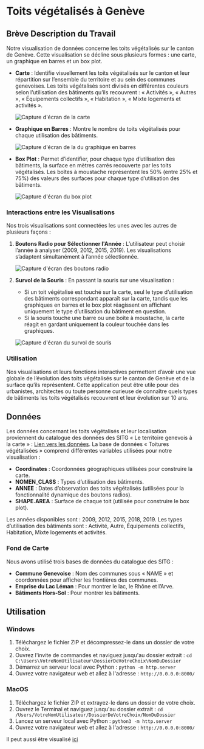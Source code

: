 # Toits végétalisés à Genève

## Brève Description du Travail
Notre visualisation de données concerne les toits végétalisés sur le canton de Genève. Cette visualisation se décline sous plusieurs formes : une carte, un graphique en barres et un box plot. 

- **Carte** : Identifie visuellement les toits végétalisés sur le canton et leur répartition sur l’ensemble du territoire et au sein des communes genevoises. Les toits végétalisés sont divisés en différentes couleurs selon l’utilisation des bâtiments qu’ils recouvrent : « Activités », « Autres », « Équipements collectifs », « Habitation », « Mixte logements et activités ».

    ![Capture d'écran de la carte](images/map.png)
  
- **Graphique en Barres** : Montre le nombre de toits végétalisés pour chaque utilisation des bâtiments.

    ![Capture d'écran de la du graphique en barres](images/barplot.png)
  
- **Box Plot** : Permet d’identifier, pour chaque type d’utilisation des bâtiments, la surface en mètres carrés recouverte par les toits végétalisés. Les boîtes à moustache représentent les 50% (entre 25% et 75%) des valeurs des surfaces pour chaque type d’utilisation des bâtiments.

    ![Capture d'écran du box plot](images/boxplot.png)

### Interactions entre les Visualisations
Nos trois visualisations sont connectées les unes avec les autres de plusieurs façons :

1. **Boutons Radio pour Sélectionner l'Année** : L’utilisateur peut choisir l’année à analyser (2009, 2012, 2015, 2019). Les visualisations s’adaptent simultanément à l’année sélectionnée.

    ![Capture d'écran des boutons radio](images/radio-button.png)
   
2. **Survol de la Souris** : En passant la souris sur une visualisation :
   - Si un toit végétalisé est touché sur la carte, seul le type d’utilisation des bâtiments correspondant apparaît sur la carte, tandis que les graphiques en barres et le box plot réagissent en affichant uniquement le type d’utilisation du bâtiment en question.
   - Si la souris touche une barre ou une boîte à moustache, la carte réagit en gardant uniquement la couleur touchée dans les graphiques.

   ![Capture d'écran du survol de souris](images/mouseover.png)

### Utilisation
Nos visualisations et leurs fonctions interactives permettent d’avoir une vue globale de l’évolution des toits végétalisés sur le canton de Genève et de la surface qu’ils représentent. Cette application peut être utile pour des urbanistes, architectes ou toute personne curieuse de connaître quels types de bâtiments les toits végétalisés recouvrent et leur évolution sur 10 ans.

## Données
Les données concernant les toits végétalisés et leur localisation proviennent du catalogue des données des SITG « Le territoire genevois à la carte » : [Lien vers les données](https://ge.ch/sitg/sitg_catalog/sitg_donnees?keyword=&geodataid=7176&topic=tous&service=tous&datatype=tous&distribution=tous&sort=auto). La base de données « Toitures végétalisées » comprend différentes variables utilisées pour notre visualisation :

- **Coordinates** : Coordonnées géographiques utilisées pour construire la carte.
- **NOMEN_CLASS** : Types d’utilisation des bâtiments.
- **ANNEE** : Dates d’observation des toits végétalisés (utilisées pour la fonctionnalité dynamique des boutons radios).
- **SHAPE.AREA** : Surface de chaque toit (utilisée pour construire le box plot).

Les années disponibles sont : 2009, 2012, 2015, 2018, 2019. Les types d’utilisation des bâtiments sont : Activité, Autre, Équipements collectifs, Habitation, Mixte logements et activités.

### Fond de Carte
Nous avons utilisé trois bases de données du catalogue des SITG :
- **Commune Genevoise** : Nom des communes sous « NAME » et coordonnées pour afficher les frontières des communes.
- **Emprise du Lac Léman** : Pour montrer le lac, le Rhône et l’Arve.
- **Bâtiments Hors-Sol** : Pour montrer les bâtiments.

## Utilisation
### Windows
1. Téléchargez le fichier ZIP et décompressez-le dans un dossier de votre choix.
2. Ouvrez l'invite de commandes et naviguez jusqu'au dossier extrait : `cd C:\Users\VotreNomUtilisateur\DossierDeVotreChoix\NomDuDossier`
3. Démarrez un serveur local avec Python : `python -m http.server`
4. Ouvrez votre navigateur web et allez à l'adresse : `http://0.0.0.0:8000/`

### MacOS
1. Téléchargez le fichier ZIP et extrayez-le dans un dossier de votre choix.
2. Ouvrez le Terminal et naviguez jusqu'au dossier extrait : `cd /Users/VotreNomUtilisateur/DossierDeVotreChoix/NomDuDossier`
3. Lancez un serveur local avec Python : `python3 -m http.server`
4. Ouvrez votre navigateur web et allez à l'adresse : `http://0.0.0.0:8000/`

Il peut aussi être visualisé [ici](https://tlinard.github.io/toits-vegetalises-geneve)
